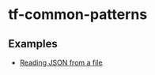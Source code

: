 # tf-common-patterns

## Examples
- [Reading JSON from a file](./reading-json-from-file-and-merge-on-key/reading-json-from-file-and-merge-on-key.md)

